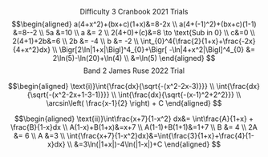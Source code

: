 $$
\text{Difficulty 3 Cranbook 2021 Trials}
$$
$$\begin{aligned}
a(4+x^2)+(bx+c)(1+x)&=8-2x \\
a(4+(-1)^2)+(bx+c)(1-1) &=8--2 \\
5a &=10 \\
a &= 2 \\
2(4+0)+(c)&=8 \to \text{Sub in 0} \\
c&=0 \\
2(4+1)+2b&=6 \\
2b &= -4 \\
b &= -2 \\
\int_{0}^4{\frac{2}{1+x}+\frac{-2x}{4+x^2}dx} \\
\Bigr[2\ln|1+x|\Bigl]^4_{0}+\Bigr[ -\ln|4+x^2|\Bigl]^4_{0} &= 2\ln(5)-\ln(20)+\ln(4) \\
&=\ln(5)
\end{aligned}
$$
$$
\text{Band 2 James Ruse 2022 Trial }
$$

$$\begin{aligned}
\text{i)}\int{\frac{dx}{\sqrt{-(x^2-2x-3)}}} \\
\int{\frac{dx}{\sqrt{-(x^2-2x+1-3-1)}}} \\
\int{\frac{dx}{\sqrt{-(x-1)^2+2^2}}} \\
\arcsin\left( \frac{x-1}{2} \right) + C
\end{aligned}
$$

$$\begin{aligned}
\text{ii)}\int\frac{x+7}{1-x^2} dx&= \int\frac{A}{1+x} + \frac{B}{1-x}dx \\
A(1-x)+B(1+x)&=x+7 \\
A(1-1)+B(1+1)&=1+7 \\
B &= 4 \\
2A &= 6 \\
A &=3 \\
\int{\frac{x+7}{1-x^2}dx}&=\int{\frac{3}{1+x}+\frac{4}{1-x}dx} \\
&=3\ln(|1+x|)-4\ln(|1-x|)+C
\end{aligned}
$$
